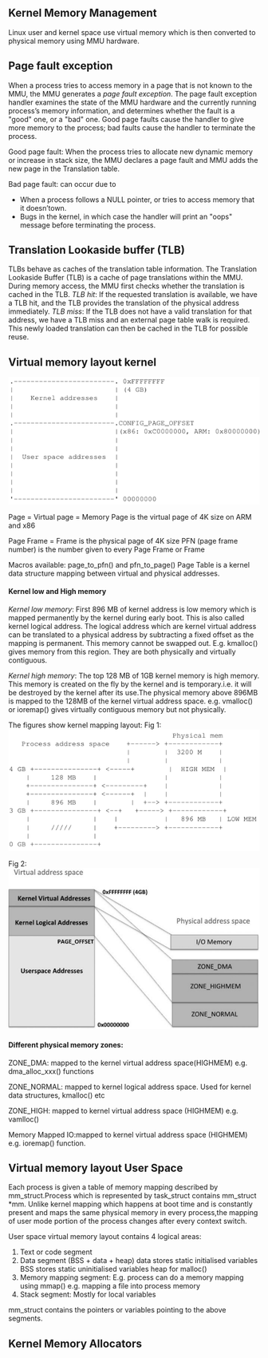 ## Kernel Memory Management
Linux user and kernel space use virtual memory which is then converted to physical memory using MMU hardware.

## Page fault exception
When a process tries to access memory in a page that is not known to the MMU, the MMU generates a *page fault exception*. The page fault exception handler examines the state of the MMU hardware and the currently running process’s memory information, and determines whether the fault is a "good" one, or a "bad" one. Good page faults cause the handler to give more memory to the process; bad faults cause the handler to terminate the process.

Good page fault: When the process tries to allocate new dynamic memory or increase in stack size, the MMU declares a page fault and MMU adds the new page in the Translation table.

Bad page fault: can occur due to
* When a process follows a NULL pointer, or tries to access memory that it doesn’town.
* Bugs in the kernel, in which case the handler will print an "oops" message before terminating the process.

## Translation Lookaside buffer (TLB)
TLBs behave as caches of the translation table information.
The Translation Lookaside Buffer (TLB) is a cache of page translations within the MMU. During memory access, the MMU first checks whether the translation is cached in the TLB.
*TLB hit*:
If the requested translation is available, we have a TLB hit, and the TLB provides the translation of the physical address immediately.
*TLB miss*:
If the TLB does not have a valid translation for that address, we have a TLB miss and an external page table walk is required. This newly loaded translation can then be cached in the TLB for possible reuse.


## Virtual memory layout kernel

![kernel_user_memory](images/vm_split.png)

Page = Virtual page = Memory Page is the virtual page of 4K size on ARM and x86

Page Frame = Frame is the physical page of 4K size
PFN (page frame number) is the number given to every Page Frame or Frame

Macros available: page_to_pfn() and pfn_to_page()
Page Table is a kernel data structure mapping between virtual and physical addresses.

#### Kernel low and High memory

*Kernel low memory*:
First 896 MB of kernel address is low memory which is mapped permanently by the kernel during early boot. This is also called kernel logical address. The logical address which are kernel virtual address can be translated to a physical address by subtracting a fixed offset as the mapping is permanent. This memory cannot be swapped out.
E.g. kmalloc() gives memory from this region. They are both physically and virtually contiguous.

*Kernel high memory*:
The top 128 MB of 1GB kernel memory is high memory. This memory is created on the fly by the kernel and is temporary.i.e. it will be destroyed by the kernel after its use.The physical memory above 896MB is mapped to the 128MB of the kernel virtual address space.
e.g. vmalloc() or ioremap() gives virtually contiguous memory but not physically.

The figures show kernel mapping layout:
Fig 1:
![low_high_memory](images/low_high_memory.png)

Fig 2:
![kernel_virtual_memory](images/kernel_virtual_address.png)

#### Different physical memory zones:
ZONE_DMA: mapped to the kernel virtual address space(HIGHMEM) e.g. dma_alloc_xxx() functions

ZONE_NORMAL: mapped to kernel logical address space. Used for kernel data structures, kmalloc() etc

ZONE_HIGH: mapped to kernel virtual address space (HIGHMEM) e.g. vamlloc()

Memory Mapped IO:mapped to kernel virtual address space (HIGHMEM) e.g. ioremap() function.


## Virtual memory layout User Space
Each process is given a table of memory mapping described by mm_struct.Process which is represented by task_struct contains mm_struct *mm.
Unlike kernel mapping which happens at boot time and is constantly present and maps the same physical memory in every process,the mapping of user mode portion of the process changes after every context switch.

User space virtual memory layout contains 4 logical areas:

1. Text or code segment
2. Data segment (BSS + data + heap)
   data stores static initialised variables
   BSS stores static uninitialised variables
   heap for malloc()
3. Memory mapping segment: E.g. process can do a memory mapping using mmap() e.g. mapping a file into process memory
4. Stack segment: Mostly for local variables


mm_struct contains the pointers or variables pointing to the above segments.

## Kernel Memory Allocators

